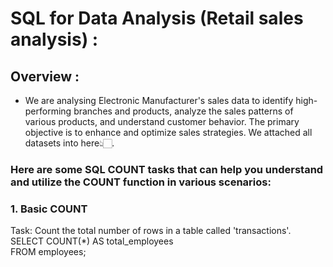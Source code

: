 # SQL for Data Analysis (Retail sales analysis) :
## Overview :
- We are analysing Electronic Manufacturer's sales data to identify high-performing branches and products, analyze the sales patterns of various products, and understand customer behavior. The primary objective is to enhance and optimize sales strategies. We attached all datasets into here👆🏻.
### Here are some SQL COUNT tasks that can help you understand and utilize the COUNT function in various scenarios: 
### 1. Basic COUNT
Task: Count the total number of rows in a table called 'transactions'.
  <br>SELECT COUNT(*) AS total_employees<br>
  FROM employees;



